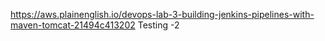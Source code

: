 https://aws.plainenglish.io/devops-lab-3-building-jenkins-pipelines-with-maven-tomcat-21494c413202
Testing -2
